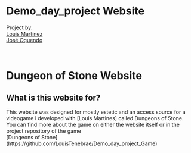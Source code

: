 # Demo_day_project Website

Project by: <br>
[Louis Martínez](https://www.github.com/LouisTenebrae) <br>
[José Oquendo](https://www.github.com/AlphaShrodinger)

<br>

# Dungeon of Stone Website

## What is this website for?

<p> This website was designed for mostly estetic and an access source for a videogame i developed with [Louis Martines] called Dungeons of Stone. You can find more about the game on either the website itself or in the project repository of the game <br>[Dungeons of Stone] <br>(https://github.com/LouisTenebrae/Demo_day_project_Game) </p>